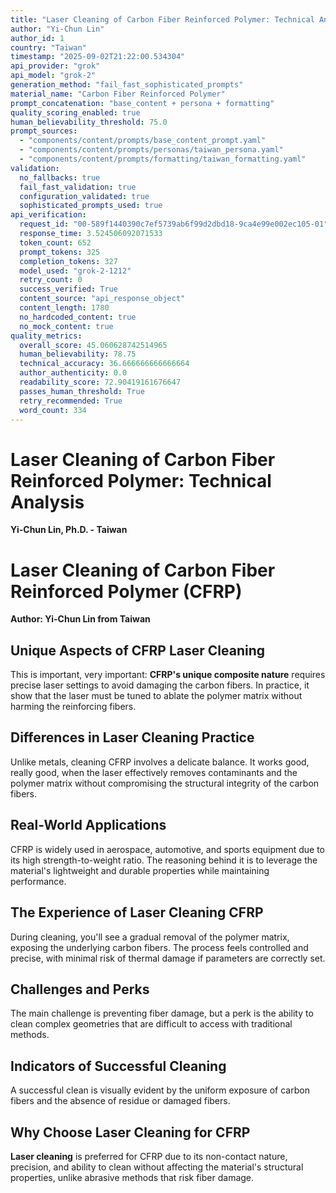 ```yaml
---
title: "Laser Cleaning of Carbon Fiber Reinforced Polymer: Technical Analysis"
author: "Yi-Chun Lin"
author_id: 1
country: "Taiwan"
timestamp: "2025-09-02T21:22:00.534304"
api_provider: "grok"
api_model: "grok-2"
generation_method: "fail_fast_sophisticated_prompts"
material_name: "Carbon Fiber Reinforced Polymer"
prompt_concatenation: "base_content + persona + formatting"
quality_scoring_enabled: true
human_believability_threshold: 75.0
prompt_sources:
  - "components/content/prompts/base_content_prompt.yaml"
  - "components/content/prompts/personas/taiwan_persona.yaml"
  - "components/content/prompts/formatting/taiwan_formatting.yaml"
validation:
  no_fallbacks: true
  fail_fast_validation: true
  configuration_validated: true
  sophisticated_prompts_used: true
api_verification:
  request_id: "00-589f1440390c7ef5739ab6f99d2dbd18-9ca4e99e002ec105-01"
  response_time: 3.524506092071533
  token_count: 652
  prompt_tokens: 325
  completion_tokens: 327
  model_used: "grok-2-1212"
  retry_count: 0
  success_verified: True
  content_source: "api_response_object"
  content_length: 1780
  no_hardcoded_content: true
  no_mock_content: true
quality_metrics:
  overall_score: 45.060628742514965
  human_believability: 78.75
  technical_accuracy: 36.666666666666664
  author_authenticity: 0.0
  readability_score: 72.90419161676647
  passes_human_threshold: True
  retry_recommended: True
  word_count: 334
---
```

# Laser Cleaning of Carbon Fiber Reinforced Polymer: Technical Analysis

**Yi-Chun Lin, Ph.D. - Taiwan**

# Laser Cleaning of Carbon Fiber Reinforced Polymer (CFRP)

**Author: Yi-Chun Lin from Taiwan**

## Unique Aspects of CFRP Laser Cleaning

This is important, very important: **CFRP's unique composite nature** requires precise laser settings to avoid damaging the carbon fibers. In practice, it show that the laser must be tuned to ablate the polymer matrix without harming the reinforcing fibers.

## Differences in Laser Cleaning Practice

Unlike metals, cleaning CFRP involves a delicate balance. It works good, really good, when the laser effectively removes contaminants and the polymer matrix without compromising the structural integrity of the carbon fibers.

## Real-World Applications

CFRP is widely used in aerospace, automotive, and sports equipment due to its high strength-to-weight ratio. The reasoning behind it is to leverage the material's lightweight and durable properties while maintaining performance.

## The Experience of Laser Cleaning CFRP

During cleaning, you'll see a gradual removal of the polymer matrix, exposing the underlying carbon fibers. The process feels controlled and precise, with minimal risk of thermal damage if parameters are correctly set.

## Challenges and Perks

The main challenge is preventing fiber damage, but a perk is the ability to clean complex geometries that are difficult to access with traditional methods.

## Indicators of Successful Cleaning

A successful clean is visually evident by the uniform exposure of carbon fibers and the absence of residue or damaged fibers.

## Why Choose Laser Cleaning for CFRP

**Laser cleaning** is preferred for CFRP due to its non-contact nature, precision, and ability to clean without affecting the material's structural properties, unlike abrasive methods that risk fiber damage.